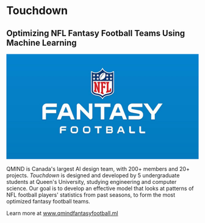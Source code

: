 # **Touchdown**
## Optimizing NFL Fantasy Football Teams Using Machine Learning
![Alt text](img/banner.jpg?raw=true "NFL Fantasy Football Banner") 
 
QMIND is Canada's largest AI design team, with 200+ members and 20+ projects. _Touchdown_ is designed and developed by 5 undergraduate students at Queen's University, studying engineering and computer science. Our goal is to develop an effective model that looks at patterns of NFL football players' statistics from past seasons, to form the most optimized fantasy football teams. 

Learn more at www.qmindfantasyfootball.ml
